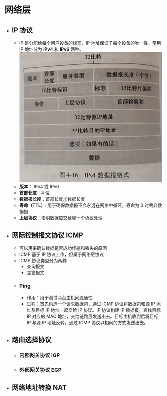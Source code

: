# 网络层
- ## IP 协议
  - IP 是分配给每个用户设备的标签，IP 地址保证了每个设备的唯一性，常用 IP 地址分为 **IPv4** 和 **IPv6** 两种。![](IPv4数据报.jpg)
  - **版本**： IPv4 或 IPv6
  - **首部长度**：4 位
  - **数据报长度**：首部长度加数据长度
  - **寿命（TTL）**：用于确保数据报不会永远在网络中循环。寿命为 0 时丢弃数据报
  - **上层协议**：指明数据应交给哪一个协议处理
- ## 网际控制报文协议 ICMP
  - 可以用来确认数据是否成功传输和丢失的原因
  - ICMP 基于 IP 协议工作，但属于网络层协议
  - ICMP 协议类型分为两种
    - 查询报文
    - 差错报文
  - ### Ping
    - 作用：用于测试两台主机间连通性
    - 过程：首先构造一个请求数据包，通过 ICMP 协议将数据包和源 IP 地址及目标 IP 地址一起交给 IP 协议。IP 协议构建 IP 数据报，查找目标 IP 对应的 MAC 地址，交给链路层发送出去。目标主机收到后将目标 IP 与源 IP 地址反转，通过 ICMP 协议以相同的方式发送出去。
- ## 路由选择协议
  - ### 内部网关协议 IGP
  - ### 外部网关协议 EGP
- ## 网络地址转换 NAT
